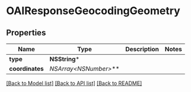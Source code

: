 # OAIResponseGeocodingGeometry

## Properties
Name | Type | Description | Notes
------------ | ------------- | ------------- | -------------
**type** | **NSString*** |  | 
**coordinates** | **NSArray&lt;NSNumber*&gt;*** |  | 

[[Back to Model list]](../README.md#documentation-for-models) [[Back to API list]](../README.md#documentation-for-api-endpoints) [[Back to README]](../README.md)



